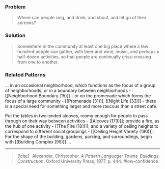 ### Problem
>Where can people sing, and drink, and shout, and let go of their sorrows?

### Solution
>Somewhere in the community at least one big place where a few hundred people can gather, with beer and wine, music, and perhaps a half-dozen activities, so that people are continually criss-crossing from one to another.

### Related Patterns
... in an occasional neighborhood, which functions as the focus of a group of neighborhoods, or in a boundary between neighborhoods - [[Neighborhood Boundary (15)]] - or on the promenade which forms the focus of a large community - [[Promenade (31)]], [[Night Life (33)]] - there is a special need for something larger and more raucous than a street cafe. 

Put the tables in two-ended alcoves, roomy enough for people to pass through on their way between activities - [[Alcoves (179)]]; provide a fire, as the hub of one activity - [[The Fire (181)]]; and a variety of ceiling heights to correspond to different social groupings - [[Ceiling Height Variety (190)]]. For the shape of the building, gardens, parking, and surroundings, begin with [[Building Complex (95)]] ...

---

> [!cite]- Alexander, Christopher. _A Pattern Language: Towns, Buildings, Construction_. Oxford University Press, 1977, p. 444.
> #low-confidence 